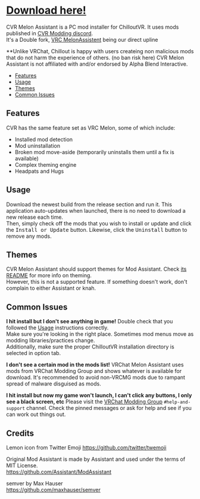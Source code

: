 # [Download here!](https://github.com/mjcox244/CVRMelonAssistant/releases/latest)

CVR Melon Assistant is a PC mod installer for ChilloutVR. It uses mods published in [CVR Modding discord](https://discord.gg/6mGW6yvAkZ).  
It's a Double fork, [VRC MelonAssistent](https://github.com/knah/VRCMelonAssistant) being our direct upline 

**Unlike VRChat, Chillout is happy with users createing non malicious mods that do not harm the experience of others. (no ban risk here)
CVR Melon Assistant is not affiliated with and/or endorsed by Alpha Blend Interactive.

* [Features](#Features)
* [Usage](#Usage)
* [Themes](#Themes)
* [Common Issues](#Common-Issues)

## Features

CVR has the same feature set as VRC Melon, some of which include:
* Installed mod detection
* Mod uninstallation
* Broken mod move-aside (temporarily uninstalls them until a fix is available)
* Complex theming engine
* Headpats and Hugs

## Usage
Download the newest build from the release section and run it. This application auto-updates when launched, there is no need to download a new release each time.  
Then, simply check off the mods that you wish to install or update and click the <kbd>Install or Update</kbd> button. Likewise, click the <kbd>Uninstall</kbd> button to remove any mods.


## Themes
CVR Melon Assistant should support themes for Mod Assistant. Check [its README](https://github.com/Assistant/ModAssistant#themes) for more info on theming.  
However, this is not a supported feature. If something doesn't work, don't complain to either Assistant or knah.

## Common Issues
**I hit install but I don't see anything in game!**
  Double check that you followed the [Usage](#usage) instructions correctly.  
  Make sure you're looking in the right place. Sometimes mod menus move as modding libraries/practices change.  
  Additionally, make sure the proper ChilloutVR installation directory is selected in option tab.
  
**I don't see a certain mod in the mods list!**
  VRChat Melon Assistant uses mods from VRChat Modding Group and shows whatever is available for download. It's recommended to avoid non-VRCMG mods due to rampant spread of malware disguised as mods.
  
**I hit install but now my game won't launch, I can't click any buttons, I only see a black screen, etc**
  Please visit the [VRChat Modding Group](https://discord.gg/rCqKSvR) `#help-and-support` channel. Check the pinned messages or ask for help and see if you can work out things out.
  
## Credits
Lemon icon from Twitter Emoji
https://github.com/twitter/twemoji

Original Mod Assistant is made by Assistant and used under the terms of MIT License.  
https://github.com/Assistant/ModAssistant

semver by Max Hauser  
https://github.com/maxhauser/semver
